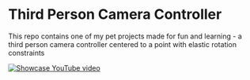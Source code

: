 # Third Person Camera Controller

This repo contains one of my pet projects made for fun and learning - a third person camera controller centered to a point with elastic rotation constraints

[![Showcase YouTube video](https://img.youtube.com/vi/WeKI0ZmaQ2s/0.jpg)](https://www.youtube.com/watch?v=WeKI0ZmaQ2s "Showcase YouTube video")
